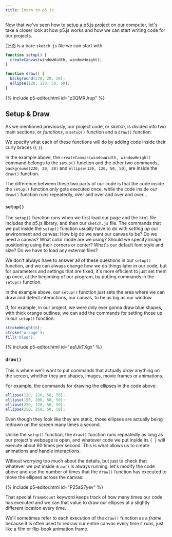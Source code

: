```yaml
---
title: Intro to p5.js
---
```

Now that we've seen how to [setup a p5.js project](../p5-setup/) on our computer, let's take a closer look at how p5.js works and how we can start writing code for our projects.

[THIS](https://github.com/IDMNYU/p5-fundamentals/blob/main/_pages/p5js-template/sketch.js) is a bare `sketch.js` file we can start with:

```js
function setup() {
  createCanvas(windowWidth, windowHeight);
}

function draw() {
  background(220, 20, 20);
  ellipse(120, 120, 50, 50);
}
```

{% include p5-editor.html id="z3QMRJrup" %}

## Setup & Draw

As we mentioned previously, our project code, or *sketch*, is divided into two main sections, or *functions*, a `setup()` function and a `draw()` function.

We specify what each of these functions will do by adding code inside their curly braces (`{` `}`).

In the example above, the `createCanvas(windowWidth, windowHeight)` command belongs to the `setup()` function and the other two commands, `background(220, 20, 20)` and `ellipse(120, 120, 50, 50)`, are inside the `draw()` function.

The difference between these two parts of our code is that the code inside the `setup()` function only gets executed once, while the code inside our `draw()` function runs repeatedly, over and over and over and over...

### `setup()`
The `setup()` function runs when we first load our page and the `html` file includes the p5.js library, and then our `sketch.js` file. The commands that we put inside the `setup()` function usually have to do with *setting up* our environment and canvas: How big do we want our canvas to be? Do we need a canvas? What color mode are we using? Should we specify image positioning using their corners or center? What's our default font style and size? Do we have to load any external files?

We don't always have to answer all of these questions in our `setup()` function, and we can always change how we do things later in our code, but for parameters and settings that are fixed, it's more efficient to just set them up once, at the beginning of our program, by putting commands in the `setup()` function.

In the example above, our `setup()` function just sets the area where we can draw and detect interactions, our canvas, to be as big as our window.

If, for example, in our project, we were only ever gonna draw blue shapes, with thick orange outlines, we can add the commands for setting those up in our `setup()` function:

```js
strokeWeight(8);
stroke('orange');
fill('blue');
```

{% include p5-editor.html id="ea1JkTXgx" %}

### `draw()`
This is where we'll want to put commands that actually *draw* anything on the screen, whether they are shapes, images, movie frames or animations.

For example, the commands for drawing the ellipses in the code above:

```js
ellipse(120, 120, 50, 50);
ellipse(150, 200, 50, 50);
ellipse(220, 120, 50, 50);
ellipse(250, 250, 50, 50);
```

Even though they look like they are static, those ellipses are actually being redrawn on the screen many times a second.

Unlike the `setup()` function, the `draw()` function runs repeatedly as long as our project's webpage is open, and whatever code we put inside its `{ }` will execute about 60 times per second. This is what allows us to create animations and handle interactions.

Without worrying too much about the details, but just to check that whatever we put inside `draw()` is always running, let's modify the code above and use the number of times that the `draw()` function has executed to move the ellipses across the canvas:

{% include p5-editor.html id="P25aS7yev" %}

That special `frameCount` keyword keeps track of how many times our code has executed and we can that value to draw our ellipses at a slightly different location every time.

We'll sometimes refer to each execution of the `draw()` function as a *frame* because it is often used to redraw our entire canvas every time it runs, just like a film or flip-book animation frame.
